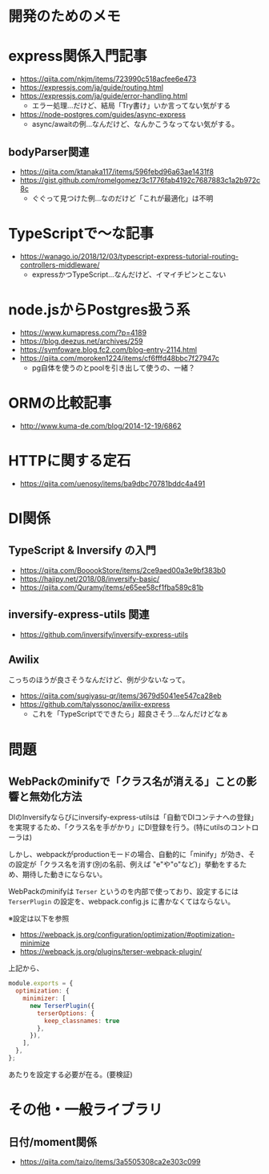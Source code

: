 開発のためのメモ
====

# express関係入門記事

- https://qiita.com/nkjm/items/723990c518acfee6e473
- https://expressjs.com/ja/guide/routing.html
- https://expressjs.com/ja/guide/error-handling.html
    - エラー処理…だけど、結局「Try書け」いか言ってない気がする
- https://node-postgres.com/guides/async-express
    - async/awaitの例…なんだけど、なんかこうなってない気がする。

## bodyParser関連

- https://qiita.com/ktanaka117/items/596febd96a63ae1431f8
- https://gist.github.com/romelgomez/3c1776fab4192c7687883c1a2b972c8c
    - ぐぐって見つけた例…なのだけど「これが最適化」は不明

# TypeScriptで〜な記事

- https://wanago.io/2018/12/03/typescript-express-tutorial-routing-controllers-middleware/
    - expressかつTypeScript…なんだけど、イマイチピンとこない

# node.jsからPostgres扱う系

- https://www.kumapress.com/?p=4189
- https://blog.deezus.net/archives/259
- https://symfoware.blog.fc2.com/blog-entry-2114.html
- https://qiita.com/moroken1224/items/cf6fffd48bbc7f27947c
    - pg自体を使うのとpoolを引き出して使うの、一緒？

# ORMの比較記事

- http://www.kuma-de.com/blog/2014-12-19/6862

# HTTPに関する定石

- https://qiita.com/uenosy/items/ba9dbc70781bddc4a491

# DI関係

## TypeScript & Inversify の入門

- https://qiita.com/BooookStore/items/2ce9aed00a3e9bf383b0
- https://hajipy.net/2018/08/inversify-basic/
- https://qiita.com/Quramy/items/e65ee58cf1fba589c81b

## inversify-express-utils 関連

- https://github.com/inversify/inversify-express-utils

## Awilix

こっちのほうが良さそうなんだけど、例が少ないなって。

- https://qiita.com/sugiyasu-qr/items/3679d5041ee547ca28eb
- https://github.com/talyssonoc/awilix-express
    - これを「TypeScriptでできたら」超良さそう…なんだけどなぁ

# 問題

## WebPackのminifyで「クラス名が消える」ことの影響と無効化方法

DIのInversifyならびにinversify-express-utilsは「自動でDIコンテナへの登録」を実現するため、「クラス名を手がかり」にDI登録を行う。(特にutilsのコントローラは)

しかし、webpackがproductionモードの場合、自動的に「minify」が効き、その設定が「クラス名を消す(別の名前、例えば "e"や"o"など)」挙動をするため、期待した動きにならない。

WebPackのminifyは `Terser` というのを内部で使っており、設定するには `TerserPlugin` の設定を、webpack.config.js に書かなくてはならない。

※設定は以下を参照

- https://webpack.js.org/configuration/optimization/#optimization-minimize
- https://webpack.js.org/plugins/terser-webpack-plugin/

上記から、

```javascript
module.exports = {
  optimization: {
    minimizer: [
      new TerserPlugin({
        terserOptions: {
          keep_classnames: true
        },
      }),
    ],
  },
};

```

あたりを設定する必要が在る。(要検証)

# その他・一般ライブラリ

## 日付/moment関係

- https://qiita.com/taizo/items/3a5505308ca2e303c099
